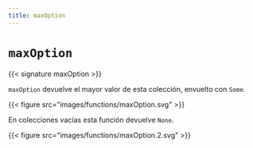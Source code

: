 ```yaml
---
title: maxOption
---
```


# `maxOption`

{{< signature maxOption >}}

`maxOption` devuelve el mayor valor de esta colección, envuelto con `Some`.

{{< figure src="images/functions/maxOption.svg" >}}

En colecciones vacías esta función devuelve `None`.

{{< figure src="images/functions/maxOption.2.svg" >}}
